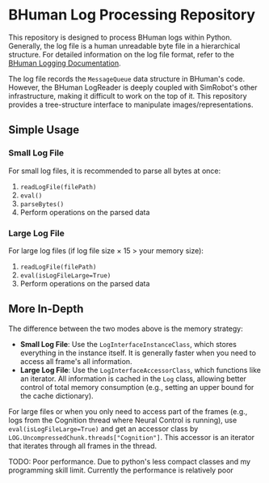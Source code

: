 # BHuman Log Processing Repository

This repository is designed to process BHuman logs within Python. Generally, the log file is a human unreadable byte file in a hierarchical structure. For detailed information on the log file format, refer to the [BHuman Logging Documentation](https://docs.b-human.de/coderelease2023/architecture/logging/#log-file-format).

The log file records the `MessageQueue` data structure in BHuman's code. However, the BHuman LogReader is deeply coupled with SimRobot's other infrastructure, making it difficult to work on the top of it. This repository provides a tree-structure interface to manipulate images/representations.

## Simple Usage

### Small Log File

For small log files, it is recommended to parse all bytes at once:

1. `readLogFile(filePath)`
2. `eval()`
3. `parseBytes()`
4. Perform operations on the parsed data

### Large Log File

For large log files (if log file size $\times$ 15 > your memory size):

1. `readLogFile(filePath)`
2. `eval(isLogFileLarge=True)`
3. Perform operations on the parsed data

## More In-Depth

The difference between the two modes above is the memory strategy:

- **Small Log File**: Use the `LogInterfaceInstanceClass`, which stores everything in the instance itself. It is generally faster when you need to access all frame's all information.
- **Large Log File**: Use the `LogInterfaceAccessorClass`, which functions like an iterator. All information is cached in the `Log` class, allowing better control of total memory consumption (e.g., setting an upper bound for the cache dictionary).

For large files or when you only need to access part of the frames (e.g., logs from the Cognition thread where Neural Control is running), use `eval(isLogFileLarge=True)` and get an accessor class by `LOG.UncompressedChunk.threads["Cognition"]`. This accessor is an iterator that iterates through all frames in the thread.

TODO: Poor performance. Due to python's less compact classes and my programming skill limit. Currently the performance is relatively poor